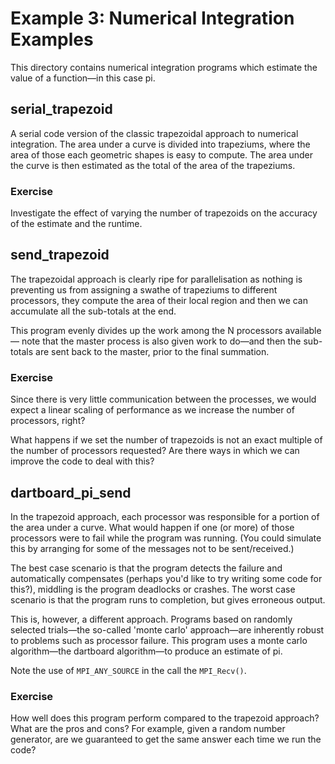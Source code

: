 Example 3: Numerical Integration Examples
=========================================

This directory contains numerical integration programs which estimate the value
of a function—in this case pi.

serial_trapezoid
----------------

A serial code version of the classic trapezoidal approach to numerical integration.
The area under a curve is divided into trapeziums, where the area of those each
geometric shapes is easy to compute.
The area under the curve is then estimated
as the total of the area of the trapeziums.

### Exercise

Investigate the effect of varying the number of trapezoids on the accuracy of
the estimate and the runtime.

send_trapezoid
--------------

The trapezoidal approach is clearly ripe for parallelisation as nothing is
preventing us from assigning a swathe of trapeziums to different processors,
they compute the area of their local region and then we can accumulate all
the sub-totals at the end.

This program evenly divides up the work among the N processors available—
note that the master process is also given work to do—and then the sub-totals
are sent back to the master, prior to the final summation.

### Exercise

Since there is very little communication between the processes, we would expect
a linear scaling of performance as we increase the number of processors, right?

What happens if we set the number of trapezoids is not an exact multiple of the
number of processors requested?
Are there ways in which we can improve the code
to deal with this?

dartboard_pi_send
-----------------

In the trapezoid approach, each processor was responsible for a portion of the
area under a curve.
What would happen if one (or more) of those processors
were to fail while the program was running.
(You could simulate this by arranging
for some of the messages not to be sent/received.)

The best case scenario is that the program detects the failure and automatically
compensates (perhaps you'd like to try writing some code for this?), middling is
the program deadlocks or crashes.
The worst case scenario is that the program
runs to completion, but gives erroneous output.

This is, however, a different approach.
Programs based on randomly selected trials—the so-called 'monte carlo' approach—are inherently robust to problems such as
processor failure.
This program uses a monte carlo algorithm—the dartboard
algorithm—to produce an estimate of pi.

Note the use of `MPI_ANY_SOURCE` in the call the `MPI_Recv()`.

### Exercise

How well does this program perform compared to the trapezoid approach?
What are the pros and cons?
For example, given a random number generator, are we
guaranteed to get the same answer each time we run the code?
